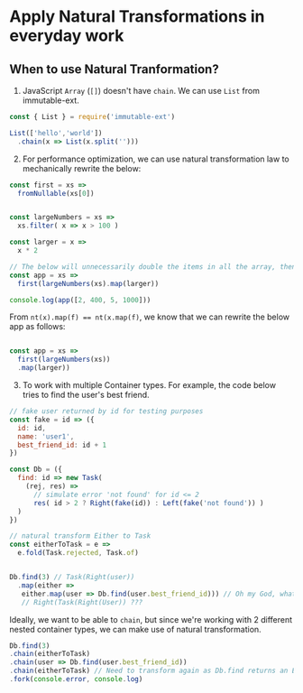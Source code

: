 # Apply Natural Transformations in everyday work


## When to use Natural Tranformation? 

1. JavaScript `Array` (`[]`) doesn't have `chain`. We can use `List` from immutable-ext. 

```javascript
const { List } = require('immutable-ext')

List(['hello','world'])
  .chain(x => List(x.split('')))

```

2. For performance optimization, we can use natural transformation law to mechanically rewrite the below: 

```javascript
const first = xs =>
  fromNullable(xs[0])


const largeNumbers = xs =>
  xs.filter( x => x > 100 )

const larger = x =>
  x * 2

// The below will unnecessarily double the items in all the array, then taking the first
const app = xs =>
  first(largeNumbers(xs).map(larger))

console.log(app([2, 400, 5, 1000]))
```

From `nt(x).map(f) == nt(x.map(f)`, we know that we can rewrite the below app as follows: 

```javascript

const app = xs =>
  first(largeNumbers(xs))
  .map(larger))

```

3. To work with multiple Container types. For example, the code below tries to find the user's best friend. 

```javascript
// fake user returned by id for testing purposes
const fake = id => ({
  id: id,
  name: 'user1',
  best_friend_id: id + 1
})

const Db = ({
  find: id => new Task(
    (rej, res) =>
      // simulate error 'not found' for id <= 2
      res( id > 2 ? Right(fake(id)) : Left(fake('not found')) )
  )
})

// natural transform Either to Task
const eitherToTask = e =>
  e.fold(Task.rejected, Task.of)


Db.find(3) // Task(Right(user))
  .map(either => 
   either.map(user => Db.find(user.best_friend_id))) // Oh my God, what's the type here? 
   // Right(Task(Right(User)) ??? 

```

Ideally, we want to be able to `chain`, but since we're working with 2 different nested container types, we can make use of natural transformation. 

```javascript
Db.find(3)
.chain(eitherToTask)
.chain(user => Db.find(user.best_friend_id))
.chain(eitherToTask) // Need to transform again as Db.find returns an Either again
.fork(console.error, console.log)
```